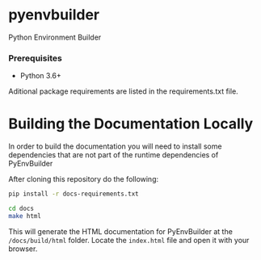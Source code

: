 # pyenvbuilder

Python Environment Builder

### Prerequisites
 * Python 3.6+

Aditional package requirements are listed in the requirements.txt file.

# Building the Documentation Locally
In order to build the documentation you will need to install some dependencies that are not part of the runtime dependencies of PyEnvBuilder

After cloning this repository do the following:

```bash
pip install -r docs-requirements.txt

cd docs
make html
```
This will generate the HTML documentation for PyEnvBuilder at the `/docs/build/html` folder. 
Locate the `index.html` file and open it with your browser.

